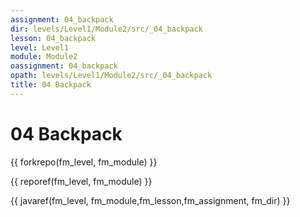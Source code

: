 ```yaml
---
assignment: 04_backpack
dir: levels/Level1/Module2/src/_04_backpack
lesson: 04_backpack
level: Level1
module: Module2
oassignment: 04_backpack
opath: levels/Level1/Module2/src/_04_backpack
title: 04 Backpack
---
```

# 04 Backpack

{{ forkrepo(fm_level, fm_module) }}

{{ reporef(fm_level, fm_module) }}




{{ javaref(fm_level, fm_module,fm_lesson,fm_assignment, fm_dir) }}

